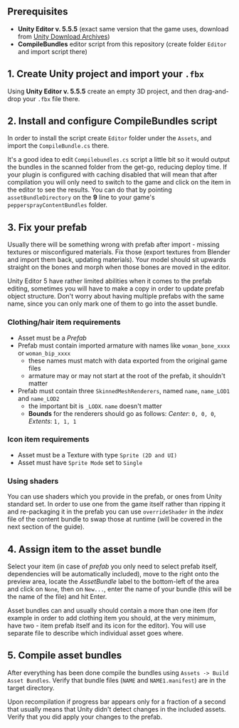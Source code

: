 ﻿## Prerequisites
* **Unity Editor v. 5.5.5** (exact same version that the game uses, download from [Unity Download Archives](https://unity3d.com/get-unity/download/archive))
* **CompileBundles** editor script from this repository (create folder `Editor` and import script there)

## 1. Create Unity project and import your `.fbx`
Using **Unity Editor v. 5.5.5** create an empty 3D project, and then drag-and-drop your `.fbx` file there.

## 2. Install and configure CompileBundles script
In order to install the script create `Editor` folder under the `Assets`, and import the `CompileBundle.cs` there.

It's a good idea to edit `Compilebundles.cs` script a little bit so it would output the bundles in the scanned folder 
from the get-go, reducing deploy time. If your plugin is configured with caching disabled that will mean that after 
compilation you will only need to switch to the game and click on the item in the editor to see the results.
You can do that by pointing `assetBundleDirectory` on the **9** line to your game's `peppersprayContentBundles` folder.

## 3. Fix your prefab
Usually there will be something wrong with prefab after import - missing textures or misconfigured materials. 
Fix those (export textures from Blender and import them back, updating materials). Your model should sit upwards straight 
on the bones and morph when those bones are moved in the editor.

Unity Editor 5 have rather limited abilities when it comes to the prefab editing, sometimes you will have to make a 
copy in order to update prefab object structure. Don't worry about having multiple prefabs with the same name, since
you can only mark one of them to go into the asset bundle.

### Clothing/hair item requirements
* Asset must be a *Prefab*
* Prefab must contain imported armature with names like `woman_bone_xxxx` or `woman_bip_xxxx`
    * these names must match with data exported from the original game files
    * armature may or may not start at the root of the prefab, it shouldn't matter
* Prefab must contain three `SkinnedMeshRenderers`, named `name`, `name_LOD1` and `name_LOD2`
    * the important bit is `_LODX`. `name` doesn't matter
    * **Bounds** for the renderers should go as follows: *Center*: `0, 0, 0`, *Extents*: `1, 1, 1`
        
### Icon item requirements
* Asset must be a Texture with type `Sprite (2D and UI)`
* Asset must have `Sprite Mode` set to `Single`

### Using shaders
You can use shaders which you provide in the prefab, or ones from Unity standard set. In order to use one from the game
itself rather than ripping it and re-packaging it in the prefab you can use `overrideShader` in the *index* file of the
content bundle to swap those at runtime (will be covered in the next section of the guide).

## 4. Assign item to the asset bundle
Select your item (in case of *prefab* you only need to select prefab itself, dependencies will be automatically included),
move to the right onto the preview area, locate the *AssetBundle* label to the bottom-left of the area and click on `None`,
then on `New...`, enter the name of your bundle (this will be the name of the file) and hit Enter.

Asset bundles can and usually should contain a more than one item (for example in order to add clothing item you should,
at the very minimum, have two - item prefab itself and its icon for the editor). You will use separate file to describe
which individual asset goes where.

## 5. Compile asset bundles
After everything has been done compile the bundles using `Assets -> Build Asset Bundles`. Verify that bundle files 
(`NAME` and `NAME1.manifest`) are in the target directory.

Upon recompilation if progress bar appears only for a fraction of a second that usually means that Unity didn't detect 
changes in the included assets. Verify that you did apply your changes to the prefab.